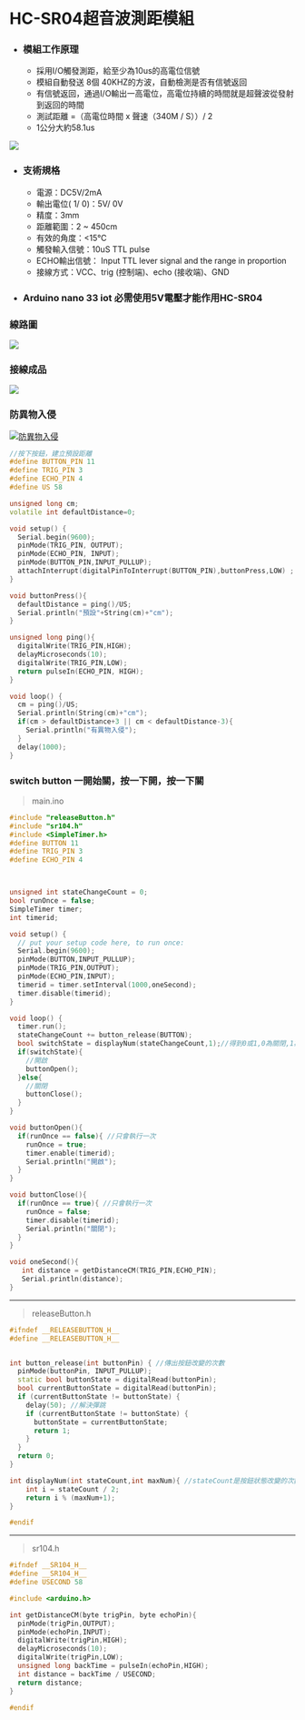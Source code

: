 # HC-SR04超音波測距模組

- ### 模組工作原理

	- 採用I/O觸發測距，給至少為10us的高電位信號
	- 模組自動發送 8個 40KHZ的方波，自動檢測是否有信號返回
	- 有信號返回，通過I/O輸出一高電位，高電位持續的時間就是超聲波從發射到返回的時間
	- 測試距離 =（高電位時間 x 聲速（340M / S））/ 2
	- 1公分大約58.1us

![](pic2.png)



- ### 支術規格
	- 電源：DC5V/2mA
	- 輸出電位( 1/ 0)：5V/ 0V
	- 精度：3mm
	- 距離範圍：2 ~ 450cm
	- 有效的角度：<15℃
	- 觸發輸入信號：10uS TTL pulse
	- ECHO輸出信號： Input TTL lever signal and the range in proportion
	- 接線方式：VCC、trig (控制端)、echo (接收端)、GND


- ### Arduino nano 33 iot 必需使用5V電壓才能作用HC-SR04



### 線路圖
![](sr04_bb.png)

### 接線成品
![](pic1.jpg)

### 防異物入侵
[![防異物入侵](https://img.youtube.com/vi/nm4_FHjcfsw/1.jpg)](https://youtu.be/nm4_FHjcfsw)



```C++
//按下按鈕，建立預設距離
#define BUTTON_PIN 11
#define TRIG_PIN 3
#define ECHO_PIN 4 
#define US 58

unsigned long cm;
volatile int defaultDistance=0;

void setup() {  
  Serial.begin(9600);
  pinMode(TRIG_PIN, OUTPUT);
  pinMode(ECHO_PIN, INPUT);  
  pinMode(BUTTON_PIN,INPUT_PULLUP);
  attachInterrupt(digitalPinToInterrupt(BUTTON_PIN),buttonPress,LOW) ;
}

void buttonPress(){
  defaultDistance = ping()/US;
  Serial.println("預設"+String(cm)+"cm");
}

unsigned long ping(){
  digitalWrite(TRIG_PIN,HIGH);
  delayMicroseconds(10);
  digitalWrite(TRIG_PIN,LOW);
  return pulseIn(ECHO_PIN, HIGH);
}

void loop() {
  cm = ping()/US;
  Serial.println(String(cm)+"cm");
  if(cm > defaultDistance+3 || cm < defaultDistance-3){
    Serial.println("有異物入侵");
  }
  delay(1000);
}
```

### switch button 一開始關，按一下開，按一下關

> main.ino

```c++
#include "releaseButton.h"
#include "sr104.h"
#include <SimpleTimer.h>
#define BUTTON 11
#define TRIG_PIN 3
#define ECHO_PIN 4



unsigned int stateChangeCount = 0;
bool runOnce = false;
SimpleTimer timer;
int timerid;

void setup() {
  // put your setup code here, to run once:
  Serial.begin(9600);
  pinMode(BUTTON,INPUT_PULLUP);
  pinMode(TRIG_PIN,OUTPUT);
  pinMode(ECHO_PIN,INPUT);
  timerid = timer.setInterval(1000,oneSecond);
  timer.disable(timerid);
}

void loop() {
  timer.run();
  stateChangeCount += button_release(BUTTON);  
  bool switchState = displayNum(stateChangeCount,1);//得到0或1,0為關閉,1為開啟
  if(switchState){
    //開啟
    buttonOpen();
  }else{
    //關閉
    buttonClose();
  }
}

void buttonOpen(){
  if(runOnce == false){ //只會執行一次
    runOnce = true;   
    timer.enable(timerid);
    Serial.println("開啟");  
  }
}

void buttonClose(){
  if(runOnce == true){ //只會執行一次
    runOnce = false;
    timer.disable(timerid);
    Serial.println("關閉");
  } 
}

void oneSecond(){
   int distance = getDistanceCM(TRIG_PIN,ECHO_PIN);
   Serial.println(distance);
}
```

--- 

> releaseButton.h

```c++
#ifndef __RELEASEBUTTON_H__
#define __RELEASEBUTTON_H__


int button_release(int buttonPin) { //傳出按鈕改變的次數
  pinMode(buttonPin, INPUT_PULLUP);
  static bool buttonState = digitalRead(buttonPin);
  bool currentButtonState = digitalRead(buttonPin);
  if (currentButtonState != buttonState) {
    delay(50); //解決彈跳
    if (currentButtonState != buttonState) {
      buttonState = currentButtonState;
      return 1;
    }
  }
  return 0;
}

int displayNum(int stateCount,int maxNum){ //stateCount是按鈕狀態改變的次數,maxNum是0~maxNum
    int i = stateCount / 2; 
    return i % (maxNum+1);    
}

#endif
```

---

> sr104.h

```c++
#ifndef __SR104_H__
#define __SR104_H__
#define USECOND 58

#include <arduino.h>

int getDistanceCM(byte trigPin, byte echoPin){
  pinMode(trigPin,OUTPUT);
  pinMode(echoPin,INPUT);  
  digitalWrite(trigPin,HIGH);
  delayMicroseconds(10);
  digitalWrite(trigPin,LOW);
  unsigned long backTime = pulseIn(echoPin,HIGH);
  int distance = backTime / USECOND;
  return distance;
}

#endif
```
